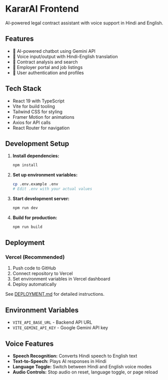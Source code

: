 # KararAI Frontend

AI-powered legal contract assistant with voice support in Hindi and English.

## Features

- 🤖 AI-powered chatbot using Gemini API
- 🎤 Voice input/output with Hindi-English translation
- 📄 Contract analysis and search
- 🏢 Employer portal and job listings
- 👤 User authentication and profiles

## Tech Stack

- React 19 with TypeScript
- Vite for build tooling
- Tailwind CSS for styling
- Framer Motion for animations
- Axios for API calls
- React Router for navigation

## Development Setup

1. **Install dependencies:**
   ```bash
   npm install
   ```

2. **Set up environment variables:**
   ```bash
   cp .env.example .env
   # Edit .env with your actual values
   ```

3. **Start development server:**
   ```bash
   npm run dev
   ```

4. **Build for production:**
   ```bash
   npm run build
   ```

## Deployment

### Vercel (Recommended)

1. Push code to GitHub
2. Connect repository to Vercel
3. Set environment variables in Vercel dashboard
4. Deploy automatically

See [DEPLOYMENT.md](../DEPLOYMENT.md) for detailed instructions.

## Environment Variables

- `VITE_API_BASE_URL` - Backend API URL
- `VITE_GEMINI_API_KEY` - Google Gemini API key

## Voice Features

- **Speech Recognition:** Converts Hindi speech to English text
- **Text-to-Speech:** Plays AI responses in Hindi
- **Language Toggle:** Switch between Hindi and English voice modes
- **Audio Controls:** Stop audio on reset, language toggle, or page reload